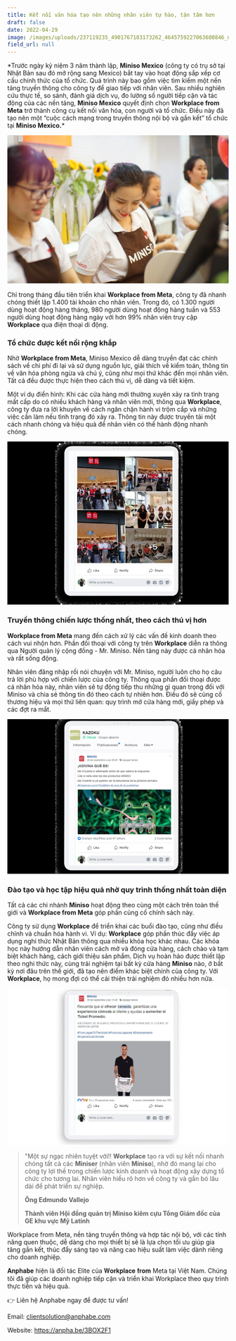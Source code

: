 ```yaml
---
title: Kết nối văn hóa tạo nên những nhân viên tự hào, tận tâm hơn
draft: false
date: 2022-04-29
image: /images/uploads/237119235_4901767183173262_4645759227063600846_n.jpeg
field_url: null
---
```

\*Trước ngày kỷ niệm 3 năm thành lập, **Miniso Mexico** (công ty có trụ sở tại Nhật Bản sau đó mở rộng sang Mexico) bắt tay vào hoạt động sắp xếp cơ cấu chính thức của tổ chức. Quá trình này bao gồm việc tìm kiếm một nền tảng truyền thông cho công ty để giao tiếp với nhân viên. Sau nhiều nghiên cứu thực tế, so sánh, đánh giá dịch vụ, đo lường số người tiếp cận và tác động của các nền tảng, **Miniso Mexico** quyết định chọn **Workplace from Meta** trở thành công cụ kết nối văn hóa, con người và tổ chức. Điều này đã tạo nên một “cuộc cách mạng trong truyền thông nội bộ và gắn kết” tổ chức tại **Miniso Mexico.***  

![Miniso Mexico quyết định chọn Workplace from Meta trở thành công cụ kết nối văn hóa, con người và tổ chức.](/images/uploads/dsc09265-1509014709567.jpg "Miniso Mexico quyết định chọn Workplace from Meta trở thành công cụ kết nối văn hóa, con người và tổ chức.")

Chỉ trong tháng đầu tiên triển khai **Workplace from Meta**, công ty đã nhanh chóng thiết lập 1.400 tài khoản cho nhân viên. Trong đó, có 1.300 người dùng hoạt động hàng tháng, 980 người dùng hoạt động hàng tuần và 553 người dùng hoạt động hàng ngày với hơn 99% nhân viên truy cập **Workplace** qua điện thoại di động.  

### **Tổ chức được kết nối rộng khắp**

Nhờ **Workplace from Meta**, Miniso Mexico dễ dàng truyền đạt các chính sách về chi phí đi lại và sử dụng nguồn lực, giải thích về kiểm toán, thông tin về văn hóa phòng ngừa và chú ý, cũng như mọi thứ khác đến mọi nhân viên. Tất cả đều được thực hiện theo cách thú vị, dễ dàng và tiết kiệm.  

Một ví dụ điển hình:  Khi các cửa hàng mới thường xuyên xảy ra tình trạng mất cấp do có nhiều khách hàng và nhân viên mới, thông qua **Workplace**, công ty đưa ra lời khuyên về cách ngăn chặn hành vi trộm cắp và những việc cần làm nếu tình trạng đó xảy ra. Thông tin này được truyền tải một cách nhanh chóng và hiệu quả để nhân viên có thể hành động nhanh chóng.

![Nhờ Workplace from Meta, Miniso Mexico dễ dàng truyền đạt các chính sách và thông báo.](/images/uploads/242589635_376732507370899_3855824444140039502_n.jpeg "Nhờ Workplace from Meta, Miniso Mexico dễ dàng truyền đạt các chính sách và thông báo.")

### **Truyền thông chiến lược thống nhất, theo cách thú vị hơn**  

**Workplace from Meta** mang đến cách xử lý các vấn đề kinh doanh theo cách vui nhộn hơn. Phần đối thoại với công ty trên **Workplace** diễn ra thông qua Người quản lý cộng đồng - Mr. Miniso. Nền tảng này được cá nhân hóa và rất sống động.  

Nhân viên đăng nhập rồi nói chuyện với Mr. Miniso, người luôn cho họ câu trả lời phù hợp với chiến lược của công ty. Thông qua phần đối thoại được cá nhân hóa này, nhân viên sẽ tự động tiếp thu những gì quan trọng đối với Miniso và chia sẻ thông tin đó theo cách tự nhiên hơn. Điều đó sẽ củng cố thương hiệu và mọi thứ liên quan: quy trình mở cửa hàng mới, giấy phép và các đợt ra mắt. 

![Workplace from Meta mang đến cách xử lý các vấn đề kinh doanh theo cách vui nhộn hơn.](/images/uploads/242656996_348278603712237_7670529527487187416_n_1.jpeg "Workplace from Meta mang đến cách xử lý các vấn đề kinh doanh theo cách vui nhộn hơn.")

### **Đào tạo và học tập hiệu quả nhờ quy trình thống nhất toàn diện** 

Tất cả các chi nhánh **Miniso** hoạt động theo cùng một cách trên toàn thế giới và **Workplace from Meta** góp phần củng cố chính sách này.  

Công ty sử dụng **Workplace** để triển khai các buổi đào tạo, cũng như điều chỉnh và chuẩn hóa hành vi. Ví dụ: **Workplace** góp phần thúc đẩy việc áp dụng nghi thức Nhật Bản thông qua nhiều khóa học khác nhau. Các khóa học này hướng dẫn nhân viên cách mở và đóng cửa hàng, cách chào và tạm biệt khách hàng, cách giới thiệu sản phẩm. Dịch vụ hoàn hảo được thiết lập theo nghi thức này, cùng trải nghiệm tại bất kỳ cửa hàng **Miniso** nào, ở bất kỳ nơi đâu trên thế giới, đã tạo nên điểm khác biệt chính của công ty. Với **Workplace**, họ mong đợi có thể cải thiện trải nghiệm đó nhiều hơn nữa.  

![Miniso sử dụng Workplace để triển khai các buổi đào tạo, cũng như điều chỉnh và chuẩn hóa hành vi.](/images/uploads/ezgif.com-gif-maker-3-.jpg "Miniso sử dụng Workplace để triển khai các buổi đào tạo, cũng như điều chỉnh và chuẩn hóa hành vi.")

> "Một sự ngạc nhiên tuyệt vời!! **Workplace** tạo ra với sự kết nối nhanh chóng tất cả các **Miniser** (nhân viên **Miniso**), nhờ đó mang lại cho công ty lợi thế trong chiến lược kinh doanh và hoạt động xây dựng tổ chức cho tương lai. Nhân viên hiểu rõ hơn về công ty và gắn bó lâu dài để phát triển sự nghiệp. 
>
> **Ông Edmundo Vallejo** 
>
> **Thành viên Hội đồng quản trị Miniso kiêm cựu Tổng Giám đốc của GE khu vực Mỹ Latinh** 



Workplace from Meta, nền tảng truyền thông và hợp tác nội bộ, với các tính năng quen thuộc, dễ dàng cho mọi thiết bị sẽ là lựa chọn tối ưu giúp gia tăng gắn kết, thúc đẩy sáng tạo và nâng cao hiệu suất làm việc dành riêng cho doanh nghiệp. 

𝐀𝐧𝐩𝐡𝐚𝐛𝐞 hiện là đối tác Elite của 𝐖𝐨𝐫𝐤𝐩𝐥𝐚𝐜𝐞 𝐟𝐫𝐨𝐦 Meta tại Việt Nam. Chúng tôi đã giúp các doanh nghiệp tiếp cận và triển khai Workplace theo quy trình thực tiễn và hiệu quả. 

👉 Liên hệ Anphabe ngay để được tư vấn! 

Email: clientsolution@anphabe.com 

Website: https://anpha.be/3BOX2F1